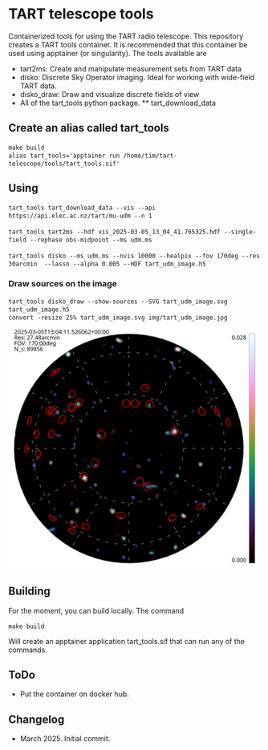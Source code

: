 # TART telescope tools

Containerized tools for using the TART radio telescope. This repository creates a TART tools container. It is recommended that this container be used using apptainer (or singularity). The tools available are

* tart2ms: Create and manipulate measurement sets from TART data
* disko: Discrete Sky Operator imaging. Ideal for working with wide-field TART data.
* disko_draw: Draw and visualize discrete fields of view
* All of the tart_tools python package.
** tart_download_data

## Create an alias called tart_tools

    make build
    alias tart_tools='apptainer run /home/tim/tart-telescope/tools/tart_tools.sif'

## Using

    tart_tools tart_download_data --vis --api https://api.elec.ac.nz/tart/mu-udm --n 1

    tart_tools tart2ms --hdf vis_2025-03-05_13_04_41.765325.hdf --single-field --rephase obs-midpoint --ms udm.ms
    
    tart_tools disko --ms udm.ms --nvis 10000 --healpix --fov 170deg --res 30arcmin  --lasso --alpha 0.005 --HDF tart_udm_image.h5

### Draw sources on the image

    tart_tools disko_draw --show-sources --SVG tart_udm_image.svg tart_udm_image.h5
    convert -resize 25% tart_udm_image.svg img/tart_udm_image.jpg
    
![TART radio image](img/tart_udm_image.jpg)

## Building

For the moment, you can build locally. The command

    make build

Will create an apptainer application tart_tools.sif that can run any of the commands.

## ToDo

* Put the container on docker hub.

## Changelog

* March 2025. Initial commit.

